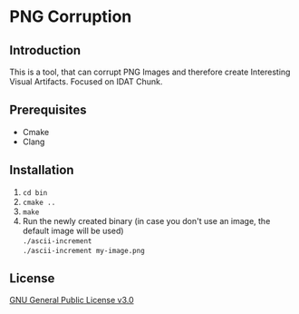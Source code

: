 # PNG Corruption

## Introduction

This is a tool, that can corrupt PNG Images and therefore create Interesting Visual Artifacts.
Focused on IDAT Chunk.

## Prerequisites

- Cmake
- Clang

## Installation

1. `cd bin`
2. `cmake ..`
3. `make`
4. Run the newly created binary (in case you don't use an image, the default image will be used)  
`./ascii-increment`  
`./ascii-increment my-image.png`

## License

[GNU General Public License v3.0](./LICENSE)

